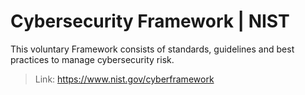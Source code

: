 # Cybersecurity Framework | NIST

This voluntary Framework consists of standards, guidelines and best practices to manage cybersecurity risk.
  > Link: https://www.nist.gov/cyberframework

